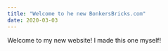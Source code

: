 ```yaml
---
title: "Welcome to he new BonkersBricks.com"
date: 2020-03-03
---
```


Welcome to my new website! I made this one myself!
